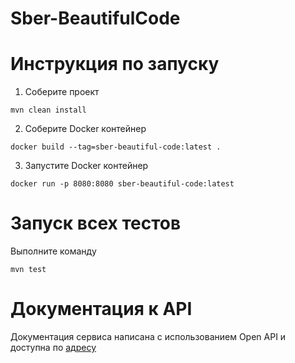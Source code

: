 # Sber-BeautifulCode

# Инструкция по запуску

1. Соберите проект
```shell
mvn clean install
```
2. Соберите Docker контейнер
```shell
docker build --tag=sber-beautiful-code:latest .
```

3. Запустите Docker контейнер
```shell
docker run -p 8080:8080 sber-beautiful-code:latest
```

# Запуск всех тестов
Выполните команду
```shell
mvn test
```

# Документация к API
Документация сервиса написана с использованием Open API и доступна по [адресу](http://localhost:8080/swagger-ui/index.html)